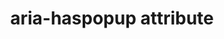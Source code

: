 ---
{
  "title": "aria-haspopup attribute",
  "description": "This attribute indicates the availability and type of interactive popup element, such as menu or dialog.\n\n Aria 1.0 values are well supported, such as `true`, `false`, and `menu` (which is the same as `true`). New values such as `dialog`, `grid`, `listbox`, and `tree` are not supported. This lack of support might cause significant issues for screen reader users. For example, `aria-haspopup=\"listbox\"` being announced as `aria-haspopup=\"menu\"` could lead users to think that something the behaves like a native `<select>` (`listbox`) is a `menu`.",
  "category": "aria",
  "keywords": [
    "aria-haspopup attribute"
  ],
  "last_test_date": "2019-04-02",
  "test_results_url": "https://a11ysupport.io/tech/aria/aria-haspopup_attribute",
  "stats": {
    "jaws": {
      "chrome": {
        "75-86": "a"
      },
      "ie": {
        "11": "a"
      },
      "firefox": {
        "67-82": "a"
      },
      "edge": {
        "44": "a"
      }
    },
    "narrator": {
      "edge": {
        "44-86": "a"
      }
    },
    "nvda": {
      "chrome": {
        "75-86": "a"
      },
      "firefox": {
        "67-82": "a"
      },
      "ie": {
        "11": "a"
      },
      "edge": {
        "44.17763": "a"
      }
    },
    "talkback": {
      "and_chr": {
        "75-86": "a"
      }
    },
    "vo_ios": {
      "ios_saf": {
        "13.1-14.2": "a"
      }
    },
    "vo_macos": {
      "safari": {
        "13.0.2-14.0": "a"
      }
    },
    "orca": {
      "firefox": {
        "69-82": "a"
      }
    },
    "dragon_win": {
      "chrome": {
        "80-87": "a"
      }
    },
    "va_and": {
      "and_chr": {
        "80-87": "a"
      }
    },
    "vc_macos": {
      "safari": {
        "13.0.5-14.0.1": "a"
      }
    },
    "vc_ios": {
      "ios_saf": {
        "13.3.1-14.2": "a"
      }
    },
    "wsr": {
      "chrome": {
        "80-87": "a"
      }
    }
  },
  "links": {
    "NVDA issue for ARIA 1.1 values": "https://github.com/nvaccess/nvda/issues/8235",
    "JAWS issue for ARIA 1.1 values": "https://github.com/FreedomScientific/VFO-standards-support/issues/33",
    "ARIA spec for aria-haspopup": "https://www.w3.org/TR/wai-aria-1.1/#aria-haspopup"
  }
}
---
